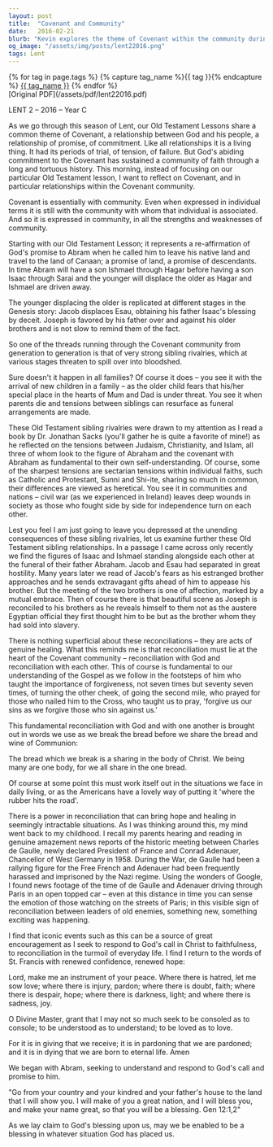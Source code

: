 ```yaml
---
layout: post
title:  "Covenant and Community"
date:   2016-02-21
blurb: "Kevin explores the theme of Covenant within the community during Lent, emphasizing the importance of relationships and reconciliation. He reflects on the Old Testament stories of sibling rivalries and their resolutions, drawing parallels to the need for reconciliation within the Christian community. The sermon concludes with a call to embody the peace and love of Christ in our daily lives, inspired by the prayer of St. Francis."
og_image: "/assets/img/posts/lent22016.png"
tags: Lent
---    
```

<div class="tag-pills">
  {% for tag in page.tags %}
    {% capture tag_name %}{{ tag }}{% endcapture %}
    <a href="{{ site.baseurl }}/tag/{{ tag_name | slugify }}" class="tag-pill">{{ tag_name }}</a>
  {% endfor %}
</div>
[Original PDF](/assets/pdf/lent22016.pdf)

LENT 2 – 2016 – Year C

As we go through this season of Lent, our Old Testament Lessons share a common theme of Covenant, a relationship between God and his people, a relationship of promise, of commitment. Like all relationships it is a living thing. It had its periods of trial, of tension, of failure. But God's abiding commitment to the Covenant has sustained a community of faith through a long and tortuous history. This morning, instead of focusing on our particular Old Testament lesson, I want to reflect on Covenant, and in particular relationships within the Covenant community.

Covenant is essentially with community. Even when expressed in individual terms it is still with the community with whom that individual is associated. And so it is expressed in community, in all the strengths and weaknesses of community.

Starting with our Old Testament Lesson; it represents a re-affirmation of God's promise to Abram when he called him to leave his native land and travel to the land of Canaan; a promise of land, a promise of descendants. In time Abram will have a son Ishmael through Hagar before having a son Isaac through Sarai and the younger will displace the older as Hagar and Ishmael are driven away.

The younger displacing the older is replicated at different stages in the Genesis story:
Jacob displaces Esau, obtaining his father Isaac's blessing by deceit.
Joseph is favored by his father over and against his older brothers and is not slow to remind them of the fact.

So one of the threads running through the Covenant community from generation to generation is that of very strong sibling rivalries, which at various stages threaten to spill over into bloodshed.

Sure doesn't it happen in all families? Of course it does – you see it with the arrival of new children in a family – as the older child fears that his/her special place in the hearts of Mum and Dad is under threat. You see it when parents die and tensions between siblings can resurface as funeral arrangements are made.

These Old Testament sibling rivalries were drawn to my attention as I read a book by Dr. Jonathan Sacks (you'll gather he is quite a favorite of mine!) as he reflected on the tensions between Judaism, Christianity, and Islam, all three of whom look to the figure of Abraham and the covenant with Abraham as fundamental to their own self-understanding. Of course, some of the sharpest tensions are sectarian tensions within individual faiths, such as Catholic and Protestant, Sunni and Shi-ite, sharing so much in common, their differences are viewed as heretical. You see it in communities and nations – civil war (as we experienced in Ireland) leaves deep wounds in society as those who fought side by side for independence turn on each other.

Lest you feel I am just going to leave you depressed at the unending consequences of these sibling rivalries, let us examine further these Old Testament sibling relationships. In a passage I came across only recently we find the figures of Isaac and Ishmael standing alongside each other at the funeral of their father Abraham. Jacob and Esau had separated in great hostility. Many years later we read of Jacob's fears as his estranged brother approaches and he sends extravagant gifts ahead of him to appease his brother. But the meeting of the two brothers is one of affection, marked by a mutual embrace. Then of course there is that beautiful scene as Joseph is reconciled to his brothers as he reveals himself to them not as the austere Egyptian official they first thought him to be but as the brother whom they had sold into slavery.

There is nothing superficial about these reconciliations – they are acts of genuine healing. What this reminds me is that reconciliation must lie at the heart of the Covenant community – reconciliation with God and reconciliation with each other. This of course is fundamental to our understanding of the Gospel as we follow in the footsteps of him who taught the importance of forgiveness, not seven times but seventy seven times, of turning the other cheek, of going the second mile, who prayed for those who nailed him to the Cross, who taught us to pray, 'forgive us our sins as we forgive those who sin against us.'

This fundamental reconciliation with God and with one another is brought out in words we use as we break the bread before we share the bread and wine of Communion:

The bread which we break
is a sharing in the body of Christ.
We being many are one body,
for we all share in the one bread.

Of course at some point this must work itself out in the situations we face in daily living, or as the Americans have a lovely way of putting it 'where the rubber hits the road'.

There is a power in reconciliation that can bring hope and healing in seemingly intractable situations. As I was thinking around this, my mind went back to my childhood. I recall my parents hearing and reading in genuine amazement news reports of the historic meeting between Charles de Gaulle, newly declared President of France and Conrad Adenauer, Chancellor of West Germany in 1958. During the War, de Gaulle had been a rallying figure for the Free French and Adenauer had been frequently harassed and imprisoned by the Nazi regime. Using the wonders of Google, I found news footage of the time of de Gaulle and Adenauer driving through Paris in an open topped car – even at this distance in time you can sense the emotion of those watching on the streets of Paris; in this visible sign of reconciliation between leaders of old enemies, something new, something exciting was happening.

I find that iconic events such as this can be a source of great encouragement as I seek to respond to God's call in Christ to faithfulness, to reconciliation in the turmoil of everyday life. I find I return to the words of St. Francis with renewed confidence, renewed hope:

Lord, make me an instrument of your peace.
Where there is hatred, let me sow love;
where there is injury, pardon;
where there is doubt, faith;
where there is despair, hope;
where there is darkness, light;
and where there is sadness, joy.

O Divine Master, grant that I may not so much seek
to be consoled as to console;
to be understood as to understand;
to be loved as to love.

For it is in giving that we receive;
it is in pardoning that we are pardoned;
and it is in dying that we are born to eternal life. Amen

We began with Abram, seeking to understand and respond to God's call and promise to him.

"Go from your country and your kindred and your father's house to
the land that I will show you. I will make of you a great nation, and
I will bless you, and make your name great, so that you will be a
blessing. Gen 12:1,2"

As we lay claim to God's blessing upon us, may we be enabled to be a blessing
in whatever situation God has placed us.
